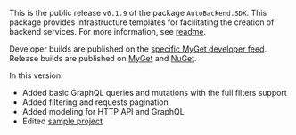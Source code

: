 This is the public release `v0.1.9` of the package `AutoBackend.SDK`. This package provides infrastructure templates for facilitating the creation of backend services. For more information, see [readme](https://github.com/vorobalek/autobackend/blob/main/README.md).

Developer builds are published on the [specific MyGet developer feed](https://www.myget.org/feed/autobackend-dev/package/nuget/AutoBackend.SDK).
Release builds are published on [MyGet](https://www.myget.org/feed/autobackend/package/nuget/AutoBackend.SDK) and [NuGet](https://www.nuget.org/packages/AutoBackend.SDK).

In this version:

- Added basic GraphQL queries and mutations with the full filters support
- Added filtering and requests pagination
- Added modeling for HTTP API and GraphQL
- Edited [sample project](src/samples/Sample)